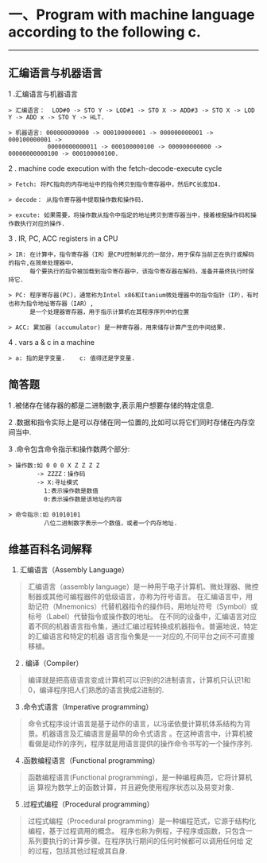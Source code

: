 # 一、Program with machine language according to the following c.
---
## 汇编语言与机器语言 

 1 .汇编语言与机器语言
 
    > 汇编语言：  LOD#0 -> STO Y -> LOD#1 -> STO X -> ADD#3 -> STO X -> LOD Y -> ADD x -> STO Y -> HLT. 

    > 机器语言: 000000000000 -> 000100000001 -> 000000000001 -> 000100000001 -> 
               00000000000011 -> 000100000100 -> 000000000000 -> 00000000000100 -> 000100000100.
 2 . machine code execution with the fetch-decode-execute cycle 
 
    > Fetch: 将PC指向的内存地址中的指令拷贝到指令寄存器中，然后PC长度加4.
    
    > decode： 从指令寄存器中提取操作数和操作码.
    
    > excute: 如果需要，将操作数从指令中指定的地址拷贝到寄存器当中，接着根据操作码和操作数执行对应的操作.
 3 . IR, PC, ACC registers in a CPU
 
    > IR: 在计算中，指令寄存器（IR）是CPU控制单元的一部分，用于保存当前正在执行或解码的指令,在简单处理器中，
          每个要执行的指令被加载到指令寄存器中，该指令寄存器在解码，准备并最终执行时保持它.
          
    > PC: 程序寄存器(PC)，通常称为Intel x86和Itanium微处理器中的指令指针（IP），有时也称为指令地址寄存器（IAR）,
          是一个处理器寄存器，用于指示计算机在其程序序列中的位置
          
    > ACC: 累加器 (accumulator) 是一种寄存器，用来储存计算产生的中间结果.
 4 . vars a & c in a machine
 
    > a: 指的是字变量.    c: 值得还是字变量.
    
    
 ## 简答题
 
 1 .被储存在储存器的都是二进制数字,表示用户想要存储的特定信息.
 
 2 .数据和指令实际上是可以存储在同一位置的,比如可以将它们同时存储在内存空间当中. 
 
 3 .命令包含命令指示和操作数两个部分:
 
    > 操作数:如 0 0 0 X Z Z Z Z
            -> ZZZZ：操作码
            -> X:寻址模式
              1:表示操作数是数值
              0:表示操作数是该地址的内容
    
    > 命令指示:如 01010101
              八位二进制数字表示一个数值，或者一个内存地址.
              
              
              
              
## 维基百科名词解释



1. 汇编语言（Assembly Language）

> 汇编语言（assembly language）是一种用于电子计算机、微处理器、微控制器或其他可编程器件的低级语言，亦称为符号语言。
  在汇编语言中，用助记符（Mnemonics）代替机器指令的操作码，用地址符号（Symbol）或标号（Label）代替指令或操作数的地址。
  在不同的设备中，汇编语言对应着不同的机器语言指令集，通过汇编过程转换成机器指令。普遍地说，特定的汇编语言和特定的机器
  语言指令集是一一对应的,不同平台之间不可直接移植。 
  
  
&emsp;2 . 编译（Compiler）

> 编译就是把高级语言变成计算机可以识别的2进制语言，计算机只认识1和0，编译程序把人们熟悉的语言换成2进制的.


&emsp;3 .命令式语言（Imperative programming）

> 命令式程序设计语言是基于动作的语言，以冯诺依曼计算机体系结构为背景。机器语言及汇编语言是最早的命令式语言
。在这种语言中，计算机被看做是动作的序列，程序就是用语言提供的操作命令书写的一个操作序列.


&emsp;4 .函数编程语言（Functional programming）

> 函数编程语言(Functional programming)，是一种编程典范，它将计算机运
算视为数学上的函数计算，并且避免使用程序状态以及易变对象.


&emsp;5 .过程式编程（Procedural programming）

> 过程式编程（Procedural programming）是一种编程范式，它源于结构化编程，基于过程调用的概念。
程序也称为例程，子程序或函数，只包含一系列要执行的计算步骤。在程序执行期间的任何时候都可以调用任何给
定的过程，包括其他过程或其自身.
    

 
 
 

